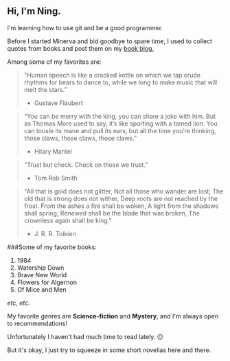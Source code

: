## Hi, I'm Ning.
I'm learning how to use git and be a good programmer. 

Before I started Minerva and bid goodbye to spare time, I used to collect quotes from books and post them on my [book blog.](https://joyoftedium.wordpress.com/)

Among some of my favorites are:

> “Human speech is like a cracked kettle on which we tap crude rhythms for bears to dance to, while we long to make music that will melt the stars.” 
> - Gustave Flaubert

> “You can be merry with the king, you can share a joke with him. But as Thomas More used to say, it’s like sporting with a tamed lion.  You can tousle its mane and pull its ears, but all the time you’re thinking, those claws, those claws, those claws.”
> - Hilary Mantel

> “Trust but check. Check on those we trust.” 
> - Tom Rob Smith

> "All that is gold does not glitter, Not all those who wander are lost; The old that is strong does not wither, Deep roots are not reached by the frost. From the ashes a fire shall be woken, A light from the shadows shall spring; Renewed shall be the blade that was broken, The crownless again shall be king."
> - J. R. R. Tolkien

###Some of my favorite books:

1. 1984
2. Watership Down
3. Brave New World
4. Flowers for Algernon
5. Of Mice and Men

*etc, etc.*

My favorite genres are **Science-fiction** and **Mystery**, and I'm always open to recommendations! 

Unfortunately I haven't had much time to read lately. :pensive:

But it's okay, I just try to squeeze in some short novellas here and there.

